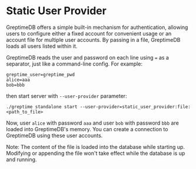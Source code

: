 # Static User Provider

GreptimeDB offers a simple built-in mechanism for authentication, allowing users to configure either a fixed account for convenient usage or an account file for multiple user accounts. By passing in a file, GreptimeDB loads all users listed within it.

GreptimeDB reads the user and password on each line using `=` as a separator, just like a command-line config. For example:

```
greptime_user=greptime_pwd
alice=aaa
bob=bbb
```

then start server with `--user-provider` parameter:

```shell
./greptime standalone start --user-provider=static_user_provider:file:<path_to_file>
```

Now, user `alice` with password `aaa` and user `bob` with password `bbb` are loaded into GreptimeDB's memory. You can create a connection to GreptimeDB using these user accounts.

Note: The content of the file is loaded into the database while starting up. Modifying or appending the file won't take effect while the database is up and running.
